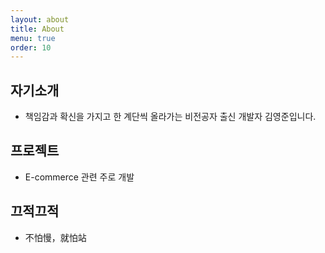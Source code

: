 ```yaml
---
layout: about
title: About
menu: true
order: 10
---
```


## 자기소개

- 책임감과 확신을 가지고 한 계단씩 올라가는 비전공자 출신 개발자 김영준입니다.

## 프로젝트

- E-commerce 관련 주로 개발

## 끄적끄적

- 不怕慢，就怕站